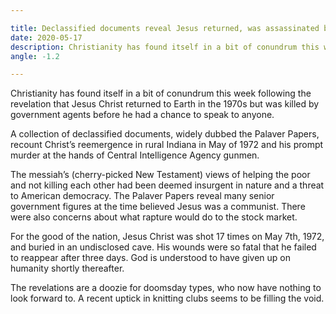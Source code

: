 ```yaml
---

title: Declassified documents reveal Jesus returned, was assassinated by CIA
date: 2020-05-17
description: Christianity has found itself in a bit of conundrum this week following the revelation that Jesus Christ returned to Earth in the 1970s but was killed by government agents before he had a chance to speak to anyone.
angle: -1.2

---
```


Christianity has found itself in a bit of conundrum this week following the revelation that Jesus Christ returned to Earth in the 1970s but was killed by government agents before he had a chance to speak to anyone.

A collection of declassified documents, widely dubbed the Palaver Papers, recount Christ’s reemergence in rural Indiana in May of 1972 and his prompt murder at the hands of Central Intelligence Agency gunmen.

The messiah’s (cherry-picked New Testament) views of helping the poor and not killing each other had been deemed insurgent in nature and a threat to American democracy. The Palaver Papers reveal many senior government figures at the time believed Jesus was a communist. There were also concerns about what rapture would do to the stock market.

For the good of the nation, Jesus Christ was shot 17 times on May 7th, 1972, and buried in an undisclosed cave. His wounds were so fatal that he failed to reappear after three days. God is understood to have given up on humanity shortly thereafter.

The revelations are a doozie for doomsday types, who now have nothing to look forward to. A recent uptick in knitting clubs seems to be filling the void.